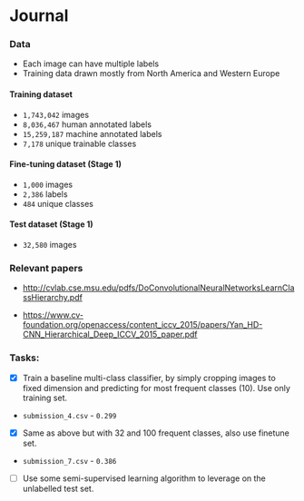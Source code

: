 # Journal

### Data

* Each image can have multiple labels
* Training data drawn mostly from North America and Western Europe

#### Training dataset

* `1,743,042` images
* `8,036,467` human annotated labels
* `15,259,187` machine annotated labels
* `7,178` unique trainable classes

#### Fine-tuning dataset (Stage 1)

* `1,000` images
* `2,386` labels
* `484` unique classes

#### Test dataset (Stage 1)

* `32,580` images

### Relevant papers

* http://cvlab.cse.msu.edu/pdfs/DoConvolutionalNeuralNetworksLearnClassHierarchy.pdf

* https://www.cv-foundation.org/openaccess/content_iccv_2015/papers/Yan_HD-CNN_Hierarchical_Deep_ICCV_2015_paper.pdf


### Tasks:

- [x] Train a baseline multi-class classifier, by simply cropping images to
fixed dimension and predicting for most frequent classes (10). Use only training set.

* `submission_4.csv` - `0.299`

- [x] Same as above but with 32 and 100 frequent classes, also use finetune set.

* `submission_7.csv` - `0.386`

- [ ] Use some semi-supervised learning algorithm to leverage on the unlabelled test set.
